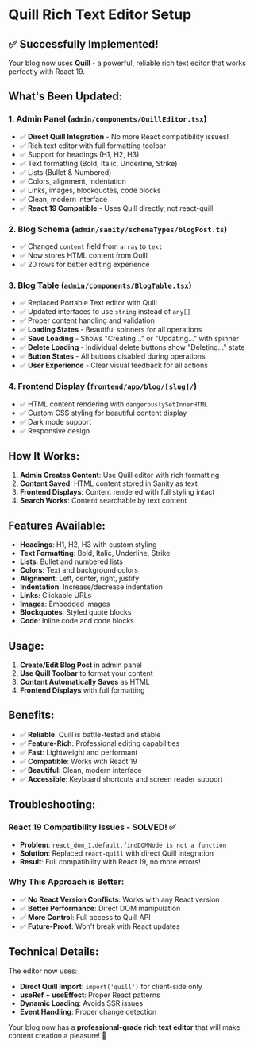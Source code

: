 # Quill Rich Text Editor Setup

## ✅ **Successfully Implemented!**

Your blog now uses **Quill** - a powerful, reliable rich text editor that works perfectly with React 19.

## **What's Been Updated:**

### **1. Admin Panel (`admin/components/QuillEditor.tsx`)**
- ✅ **Direct Quill Integration** - No more React compatibility issues!
- ✅ Rich text editor with full formatting toolbar
- ✅ Support for headings (H1, H2, H3)
- ✅ Text formatting (Bold, Italic, Underline, Strike)
- ✅ Lists (Bullet & Numbered)
- ✅ Colors, alignment, indentation
- ✅ Links, images, blockquotes, code blocks
- ✅ Clean, modern interface
- ✅ **React 19 Compatible** - Uses Quill directly, not react-quill

### **2. Blog Schema (`admin/sanity/schemaTypes/blogPost.ts`)**
- ✅ Changed `content` field from `array` to `text`
- ✅ Now stores HTML content from Quill
- ✅ 20 rows for better editing experience

### **3. Blog Table (`admin/components/BlogTable.tsx`)**
- ✅ Replaced Portable Text editor with Quill
- ✅ Updated interfaces to use `string` instead of `any[]`
- ✅ Proper content handling and validation
- ✅ **Loading States** - Beautiful spinners for all operations
- ✅ **Save Loading** - Shows "Creating..." or "Updating..." with spinner
- ✅ **Delete Loading** - Individual delete buttons show "Deleting..." state
- ✅ **Button States** - All buttons disabled during operations
- ✅ **User Experience** - Clear visual feedback for all actions

### **4. Frontend Display (`frontend/app/blog/[slug]/`)**
- ✅ HTML content rendering with `dangerouslySetInnerHTML`
- ✅ Custom CSS styling for beautiful content display
- ✅ Dark mode support
- ✅ Responsive design

## **How It Works:**

1. **Admin Creates Content**: Use Quill editor with rich formatting
2. **Content Saved**: HTML content stored in Sanity as text
3. **Frontend Displays**: Content rendered with full styling intact
4. **Search Works**: Content searchable by text content

## **Features Available:**

- **Headings**: H1, H2, H3 with custom styling
- **Text Formatting**: Bold, Italic, Underline, Strike
- **Lists**: Bullet and numbered lists
- **Colors**: Text and background colors
- **Alignment**: Left, center, right, justify
- **Indentation**: Increase/decrease indentation
- **Links**: Clickable URLs
- **Images**: Embedded images
- **Blockquotes**: Styled quote blocks
- **Code**: Inline code and code blocks

## **Usage:**

1. **Create/Edit Blog Post** in admin panel
2. **Use Quill Toolbar** to format your content
3. **Content Automatically Saves** as HTML
4. **Frontend Displays** with full formatting

## **Benefits:**

- ✅ **Reliable**: Quill is battle-tested and stable
- ✅ **Feature-Rich**: Professional editing capabilities
- ✅ **Fast**: Lightweight and performant
- ✅ **Compatible**: Works with React 19
- ✅ **Beautiful**: Clean, modern interface
- ✅ **Accessible**: Keyboard shortcuts and screen reader support

## **Troubleshooting:**

### **React 19 Compatibility Issues - SOLVED! ✅**
- **Problem**: `react_dom_1.default.findDOMNode is not a function`
- **Solution**: Replaced `react-quill` with direct Quill integration
- **Result**: Full compatibility with React 19, no more errors!

### **Why This Approach is Better:**
- ✅ **No React Version Conflicts**: Works with any React version
- ✅ **Better Performance**: Direct DOM manipulation
- ✅ **More Control**: Full access to Quill API
- ✅ **Future-Proof**: Won't break with React updates

## **Technical Details:**

The editor now uses:
- **Direct Quill Import**: `import('quill')` for client-side only
- **useRef + useEffect**: Proper React patterns
- **Dynamic Loading**: Avoids SSR issues
- **Event Handling**: Proper change detection

Your blog now has a **professional-grade rich text editor** that will make content creation a pleasure! 🎉
